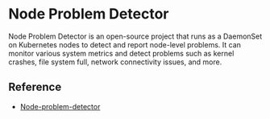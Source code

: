 # Node Problem Detector

Node Problem Detector is an open-source project that runs as a DaemonSet on Kubernetes nodes to detect and report node-level problems. It can monitor various system metrics and detect problems such as kernel crashes, file system full, network connectivity issues, and more.


## Reference 
- [Node-problem-detector](https://github.com/deliveryhero/helm-charts/tree/master/stable/node-problem-detector)
